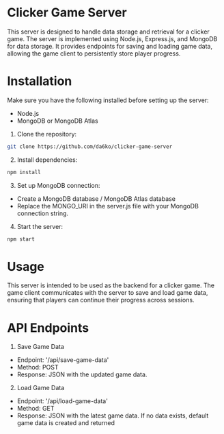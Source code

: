 # Clicker Game Server
This server is designed to handle data storage and retrieval for a clicker game. The server is implemented using Node.js, Express.js, and MongoDB for data storage. It provides endpoints for saving and loading game data, allowing the game client to persistently store player progress.

# Installation
Make sure you have the following installed before setting up the server:

- Node.js
- MongoDB or MongoDB Atlas

1. Clone the repository: 

```bash
git clone https://github.com/da6ko/clicker-game-server
```

2. Install dependencies: 

```bash
npm install
```

3. Set up MongoDB connection:
- Create a MongoDB database / MongoDB Atlas database
- Replace the MONGO_URI in the server.js file with your MongoDB connection string.

4. Start the server: 
```bash
npm start
```

# Usage
This server is intended to be used as the backend for a clicker game. The game client communicates with the server to save and load game data, ensuring that players can continue their progress across sessions.

# API Endpoints
1. Save Game Data
- Endpoint: '/api/save-game-data'
- Method: POST
- Response: JSON with the updated game data.

2. Load Game Data
- Endpoint: '/api/load-game-data'
- Method: GET
- Response: JSON with the latest game data. If no data exists, default game data is created and returned